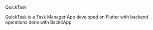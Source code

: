 QuickTask 

QuickTask is a Task Manager App developed on Flutter with backend operations done with Back4App